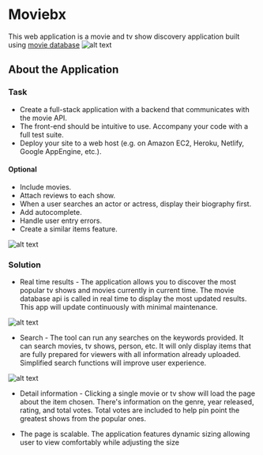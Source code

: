 # Moviebx

This web application is a movie and tv show discovery application built using
[movie database](https://developers.themoviedb.org/3/getting-started/introduction)
![alt text](https://files.tmdb.org/misc/api_step_1-1534865112.png)


## About the Application

### Task
* Create a full-stack application with a backend that communicates with the movie API.
* The front-end should be intuitive to use. Accompany your code with a full test suite.
* Deploy your site to a web host (e.g. on Amazon EC2, Heroku, Netlify, Google AppEngine, etc.).

#### Optional
* Include movies.
* Attach reviews to each show.
* When a user searches an actor or actress, display their biography first.
* Add autocomplete.
* Handle user entry errors.
* Create a similar items feature.

![alt text](../assets/images/movie_home.jpg)

### Solution
* Real time results - The application allows you to discover the most popular tv shows and movies currently in current time. The movie database api is called in real time to display the most updated results. This app will update continuously with minimal maintenance.

![alt text](../assets/images/search.jpg)

* Search - The tool can run any searches on the keywords provided. It can search movies, tv shows, person, etc. It will only display items that are fully prepared for viewers with all information already uploaded. Simplified search functions will improve user experience.

![alt text](../assets/images/show_page.jpg)

* Detail information - Clicking a single movie or tv show will load the page about the item chosen. There's information on the genre, year released, rating, and total votes. Total votes are included to help pin point the greatest shows from the popular ones.

* The page is scalable. The application features dynamic sizing allowing user to view comfortably while adjusting the size
